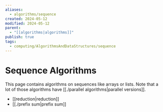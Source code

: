 ```yaml
---
aliases:
  - algorithms/sequence
created: 2024-05-12
modified: 2024-05-12
parent:
  - "[[algorithms|algorithms]]"
publish: true
tags:
  - computing/AlgorithmsAndDataStructures/sequence
---
```

# Sequence Algorithms

This page contains algorithms on sequences like arrays or lists. Note that a lot of those algorithms have [[./parallel algorithms|parallel versions]].

- [[reduction|reduction]]
- [[./prefix sum|prefix sum]]
